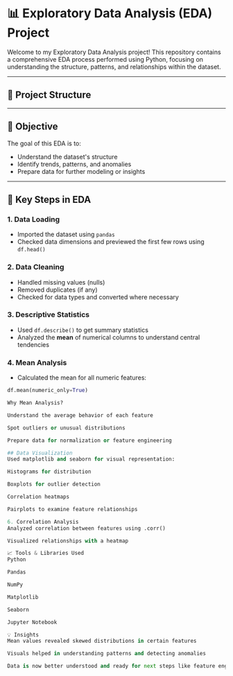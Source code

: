 # 📊 Exploratory Data Analysis (EDA) Project

Welcome to my Exploratory Data Analysis project! This repository contains a comprehensive EDA process performed using Python, focusing on understanding the structure, patterns, and relationships within the dataset.

---

## 📁 Project Structure


---

## 🧠 Objective

The goal of this EDA is to:
- Understand the dataset's structure
- Identify trends, patterns, and anomalies
- Prepare data for further modeling or insights

---

## 📌 Key Steps in EDA

### 1. Data Loading
- Imported the dataset using `pandas`
- Checked data dimensions and previewed the first few rows using `df.head()`

### 2. Data Cleaning
- Handled missing values (nulls)
- Removed duplicates (if any)
- Checked for data types and converted where necessary

### 3. Descriptive Statistics
- Used `df.describe()` to get summary statistics
- Analyzed the **mean** of numerical columns to understand central tendencies

### 4. Mean Analysis
- Calculated the mean for all numeric features:
  
```python
df.mean(numeric_only=True)

Why Mean Analysis?

Understand the average behavior of each feature

Spot outliers or unusual distributions

Prepare data for normalization or feature engineering

## Data Visualization
Used matplotlib and seaborn for visual representation:

Histograms for distribution

Boxplots for outlier detection

Correlation heatmaps

Pairplots to examine feature relationships

6. Correlation Analysis
Analyzed correlation between features using .corr()

Visualized relationships with a heatmap

📈 Tools & Libraries Used
Python

Pandas

NumPy

Matplotlib

Seaborn

Jupyter Notebook

💡 Insights
Mean values revealed skewed distributions in certain features

Visuals helped in understanding patterns and detecting anomalies

Data is now better understood and ready for next steps like feature engineering or model training

